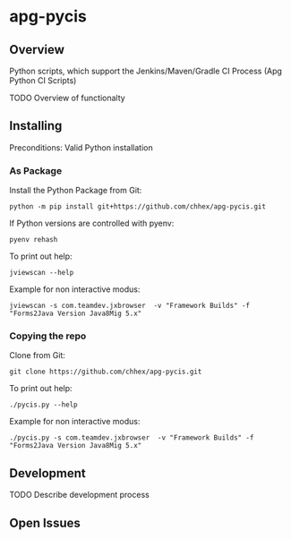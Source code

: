 # apg-pycis

## Overview

Python scripts, which support the Jenkins/Maven/Gradle CI Process (Apg Python CI Scripts)

TODO Overview of functionalty

## Installing

Preconditions: Valid Python installation

### As Package

Install the Python Package from Git:

`python -m pip install git+https://github.com/chhex/apg-pycis.git`

If Python versions are controlled with pyenv:

`pyenv rehash`

To print out help:

`jviewscan --help`

Example for non interactive modus:

`jviewscan -s com.teamdev.jxbrowser  -v "Framework Builds" -f "Forms2Java Version Java8Mig 5.x"`

### Copying the repo

Clone from Git:

`git clone https://github.com/chhex/apg-pycis.git`

To print out help:

`./pycis.py --help`

Example for non interactive modus:

`./pycis.py -s com.teamdev.jxbrowser  -v "Framework Builds" -f "Forms2Java Version Java8Mig 5.x"`

## Development

TODO Describe development process

## Open Issues
